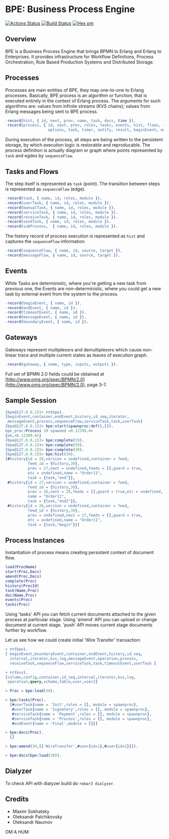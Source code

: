 BPE: Business Process Engine
============================

[![Actions Status](https://github.com/synrc/bpe/workflows/mix/badge.svg)](https://github.com/synrc/bpe/actions)
[![Build Status](https://travis-ci.org/synrc/bpe.svg?branch=master)](https://travis-ci.org/synrc/bpe)
[![Hex pm](http://img.shields.io/hexpm/v/bpe.svg?style=flat)](https://hex.pm/packages/bpe)

Overview
--------

BPE is a Business Process Engine that brings BPMN to Erlang and Erlang to Enterprises.
It provides infrastructure for Workflow Definitions, Process Orchestration,
Rule Based Production Systems and Distributed Storage.

Processes
---------

Processes are main entities of BPE, they map one-to-one to Erlang processes.
Basically, BPE process is an algorithm or function, that is executed entirely in the
context of Erlang process. The arguments for such algorithms are:
values from infinite streams (KVS chains);
values from Erlang messages being sent to BPE process.

```erlang
-record(hist, { id, next, prev, name, task, docs, time }).
-record(process, { id, next, prev, roles, tasks, events, hist, flows, rules, docs,
                   options, task, timer, notify, result, beginEvent, endEvent }).
```

During execution of the process, all steps are being written to the persistent storage,
by which execution logic is restorable and reproducable. The process definition is actually
diagram or graph where points represented by `task` and egdes by `sequenceFlow`.

Tasks and Flows
---------------

The step itself is represented as `task` (point). The transition between steps is
represented as `sequenceFlow` (edge). 

```erlang
-record(task, { name, id, roles, module }).
-record(userTask, { name, id, roles, module }).
-record(manualTask, { name, id, roles, module }).
-record(serviceTask, { name, id, roles, module }).
-record(receiveTask, { name, id, roles, module }).
-record(sendTask, { name, id, roles, module }).
-record(subProcess,  { name, id, roles, module }).
```

The history record of process execution is
represented as `hist` and captures the `sequenceFlow` information.

```erlang
-record(sequenceFlow, { name, id, source, target }).
-record(messageFlow, { name, id, source, target }).
```

Events
------

While Tasks are deterministic, where you're getting a new task from previous one,
the Events are non-deterministic, where you could get a new task by external
event from the system to the process.

```erlang
-record(beginEvent, { name, id }).
-record(endEvent, { name, id }).
-record(timeoutEvent, { name, id }).
-record(messageEvent, { name, id }).
-record(boundaryEvent, { name, id }).
```

Gateways
--------

Gateways represent multiplexors and demultiplexors which cause non-linear trace and multiple
current states as leaves of execution graph.

```erlang
-record(gateway, { name, type, inputs, outputs }).
```

Full set of BPMN 2.0 fields could be obtained
at [http://www.omg.org/spec/BPMN/2.0](http://www.omg.org/spec/BPMN/2.0), page 3-7.

Sample Session
--------------

```erlang
(bpe@127.0.0.1)1> rr(bpe).
[beginEvent,container,endEvent,history,id_seq,iterator,
 messageEvent,process,sequenceFlow,serviceTask,task,userTask]
(bpe@127.0.0.1)2> bpe:start(spawnproc:def(),[]).
bpe_proc:Process 39 spawned <0.12399.0>
{ok,<0.12399.0>}
(bpe@127.0.0.1)3> bpe:complete(39).
(bpe@127.0.0.1)4> bpe:complete(39).
(bpe@127.0.0.1)5> bpe:complete(39).
(bpe@127.0.0.1)5> bpe:hist(39).
[#history{id = 28,version = undefined,container = feed,
          feed_id = {history,39},
          prev = 27,next = undefined,feeds = [],guard = true,
          etc = undefined,name = "Order11",
          task = {task,"end"}},
 #history{id = 27,version = undefined,container = feed,
          feed_id = {history,39},
          prev = 26,next = 28,feeds = [],guard = true,etc = undefined,
          name = "Order11",
          task = {task,"end2"}},
 #history{id = 26,version = undefined,container = feed,
          feed_id = {history,39},
          prev = undefined,next = 27,feeds = [],guard = true,
          etc = undefined,name = "Order11",
          task = {task,"begin"}}]
```

Process Instances
-----------------

Instantiation of process means creating persistent context of document flow.

```erlang
load(ProcName)
start(Proc,Docs)
amend(Proc,Docs)
complete(Proc)
history(ProcId)
task(Name,Proc)
doc(Name,Proc)
events(Proc)
tasks(Proc)
```

Using 'tasks' API you can fetch current documents attached to the given
process at particular stage. Using 'amend' API you can upload or
change document at current stage. 'push' API moves current
stage documents further by workflow.

Let us see how we could create initial 'Wire Transfer' transaction:

```erlang
> rr(bpe).
[ beginEvent,boundaryEvent,container,endEvent,history,id_seq,
  interval,iterator,kvs,log,messageEvent,operation,process,
  receiveTask,sequenceFlow,serviceTask,task,timeoutEvent,userTask ]

> rr(kvs).
[column,config,container,id_seq,interval,iterator,kvs,log,
 operation,query,schema,table,user,user2]

> Proc = bpe:load(39).

> bpe:tasks(Proc).
  [#userTask{name = 'Init',roles = [], module = spawnproc},
   #userTask{name = 'Signatory',roles = [], module = spawnproc},
   #serviceTask{name = 'Payment',roles = [], module = spawnproc},
   #serviceTask{name = 'Process',roles = [], module = spawnproc},
   #endEvent{name = 'Final',module = []}]

> bpe:docs(Proc).
  []

> bpe:amend(39,[{'WireTransfer',#user{id=1},#user{id=2}}]).

> bpe:docs(bpe:load(39)).
```

Dialyzer
--------

To check API with dialyzer build do `rebar3 dialyzer`.

Credits
-------

* Maxim Sokhatsky
* Oleksandr Palchikovsky
* Oleksandr Naumov

OM A HUM
